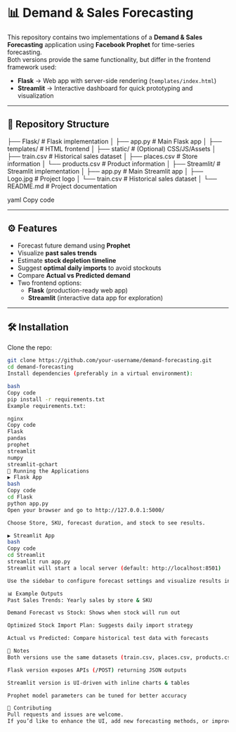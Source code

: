 # 📊 Demand & Sales Forecasting

This repository contains two implementations of a **Demand & Sales Forecasting** application using **Facebook Prophet** for time-series forecasting.  
Both versions provide the same functionality, but differ in the frontend framework used:

- **Flask** → Web app with server-side rendering (`templates/index.html`)  
- **Streamlit** → Interactive dashboard for quick prototyping and visualization  

---

## 📂 Repository Structure

├── Flask/ # Flask implementation
│ ├── app.py # Main Flask app
│ ├── templates/ # HTML frontend
│ ├── static/ # (Optional) CSS/JS/Assets
│ ├── train.csv # Historical sales dataset
│ ├── places.csv # Store information
│ └── products.csv # Product information
│
├── Streamlit/ # Streamlit implementation
│ ├── app.py # Main Streamlit app
│ ├── Logo.jpg # Project logo
│ └── train.csv # Historical sales dataset
│
└── README.md # Project documentation

yaml
Copy code

---

## ⚙️ Features

- Forecast future demand using **Prophet**
- Visualize **past sales trends**
- Estimate **stock depletion timeline**
- Suggest **optimal daily imports** to avoid stockouts
- Compare **Actual vs Predicted demand**
- Two frontend options:
  - **Flask** (production-ready web app)
  - **Streamlit** (interactive data app for exploration)

---

## 🛠️ Installation

Clone the repo:

```bash
git clone https://github.com/your-username/demand-forecasting.git
cd demand-forecasting
Install dependencies (preferably in a virtual environment):

bash
Copy code
pip install -r requirements.txt
Example requirements.txt:

nginx
Copy code
Flask
pandas
prophet
streamlit
numpy
streamlit-gchart
🚀 Running the Applications
▶️ Flask App
bash
Copy code
cd Flask
python app.py
Open your browser and go to http://127.0.0.1:5000/

Choose Store, SKU, forecast duration, and stock to see results.

▶️ Streamlit App
bash
Copy code
cd Streamlit
streamlit run app.py
Streamlit will start a local server (default: http://localhost:8501)

Use the sidebar to configure forecast settings and visualize results interactively.

📊 Example Outputs
Past Sales Trends: Yearly sales by store & SKU

Demand Forecast vs Stock: Shows when stock will run out

Optimized Stock Import Plan: Suggests daily import strategy

Actual vs Predicted: Compare historical test data with forecasts

📌 Notes
Both versions use the same datasets (train.csv, places.csv, products.csv)

Flask version exposes APIs (/POST) returning JSON outputs

Streamlit version is UI-driven with inline charts & tables

Prophet model parameters can be tuned for better accuracy

🤝 Contributing
Pull requests and issues are welcome.
If you’d like to enhance the UI, add new forecasting methods, or improve model accuracy, feel free to contribute!